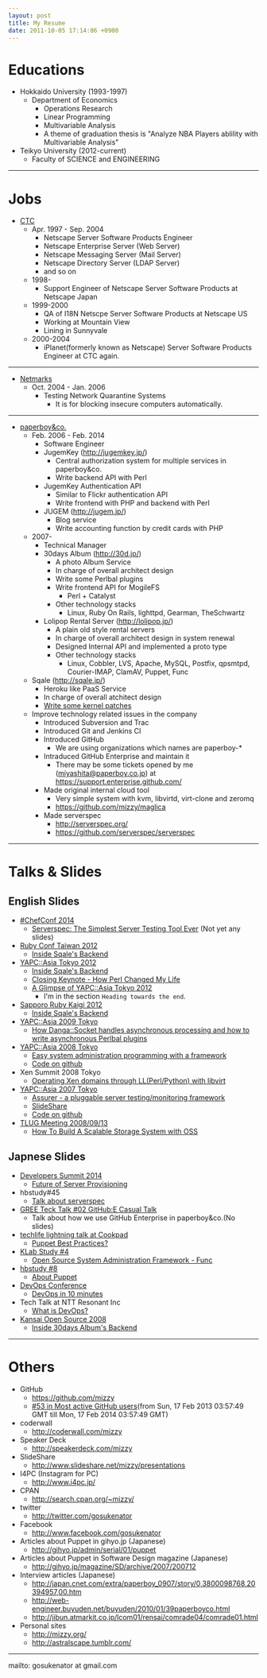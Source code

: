 ```yaml
---
layout: post
title: My Resume
date: 2011-10-05 17:14:06 +0900
---
```

# Educations

* Hokkaido University (1993-1997)
  * Department of Economics
    * Operations Research
    * Linear Programming
    * Multivariable Analysis
    * A theme of graduation thesis is "Analyze NBA Players ablility with Multivariable Analysis"
* Teikyo University (2012-current)
  * Faculty of SCIENCE and ENGINEERING
  
----

# Jobs

* [CTC](http://www.ctc-g.co.jp/en/)
    * Apr. 1997 - Sep. 2004
       * Netscape Server Software Products Engineer
       * Netscape Enterprise Server (Web Server)
       * Netscape Messaging Server (Mail Server)
       * Netscape Directory Server (LDAP Server)
       * and so on
   * 1998-
     * Support Engineer of Netscape Server Software Products at Netscape Japan
   * 1999-2000
     * QA of I18N Netscpe Server Software Products at Netscape US
     * Working at Mountain View
     * Lining in Sunnyvale
   * 2000-2004
     * iPlanet(formerly known as Netscape) Server Software Products Engineer at CTC again.

----

* [Netmarks](http://www.netmarks.co.jp/english/index.html)
    * Oct. 2004 - Jan. 2006
        * Testing Network Quarantine Systems
           * It is for blocking insecure computers automatically.

----

* [paperboy&co.](http://www.paperboy.co.jp/) 
    * Feb. 2006 - Feb. 2014
        * Software Engineer
        * JugemKey (http://jugemkey.jp/)
            * Central authorization system for multiple services in paperboy&co.
            * Write backend API with Perl
        * JugemKey Authentication API
            * Similar to Flickr authentication API
            * Write frontend with PHP and backend with Perl
        * JUGEM (http://jugem.jp/)
            * Blog service
            * Write accounting function by credit cards with PHP
    * 2007-
        * Technical Manager
        * 30days Album (http://30d.jp/)
            * A photo Album Service
            * In charge of overall architect design
            * Write some Perlbal plugins
            * Write frontend API for MogileFS
                * Perl + Catalyst
            * Other technology stacks
                * Linux, Ruby On Rails, lighttpd, Gearman, TheSchwartz
       * Lolipop Rental Server (http://lolipop.jp/)
           * A plain old style rental servers
           * In charge of overall architect design in system renewal
           * Designed Internal API and implemented a proto type
           * Other technology stacks
               * Linux, Cobbler, LVS, Apache, MySQL, Postfix, qpsmtpd, Courier-IMAP, ClamAV, Puppet, Func
     * Sqale (http://sqale.jp/)
         * Heroku like PaaS Service
         * In charge of overall atchitect design
         * [Write some kernel patches](https://github.com/paperboy-sqale/sqale-patches/tree/master/kernel/v3.2.16)
     * Improve technology related issues in the company
         * Introduced Subversion and Trac
         * Introduced Git and Jenkins CI 
         * Introduced GitHub
             * We are using organizations which names are paperboy-*
         * Intraduced GitHub Enterprise and maintain it
             * There may be some tickets opened by me (miyashita@paperboy.co.jp) at https://support.enterprise.github.com/
         * Made original internal cloud tool
             * Very simple system with kvm, libvirtd, virt-clone and zeromq
             * https://github.com/mizzy/maglica
         * Made serverspec
             * http://serverspec.org/
             * https://github.com/serverspec/serverspec

----

# Talks & Slides

## English Slides

* [#ChefConf 2014](http://chefconf.opscode.com/chefconf/)
  * [Serverspec: The Simplest Server Testing Tool Ever](http://chefconf2014.busyconf.com/schedule#activity_52d53866080f0e0010000242) (Not yet any slides)
* [Ruby Conf Taiwan 2012](http://rubyconf.tw/2012/)
  * [Inside Sqale's Backend](http://vimeo.com/57571819)
* [YAPC::Asia Tokyo 2012](http://yapcasia.org/2012/)
  * [Inside Sqale's Backend](http://yapcasia.org/2012/talk/show/048d468c-ab9e-11e1-a3b5-2a656aeab6a4)
  * [Closing Keynote - How Perl Changed My Life](http://yapcasia.org/2012/talk/show/79991522-db79-11e1-be22-0d4e6aeab6a4)
  * [A Glimpse of YAPC::Asia Tokyo 2012](http://blogs.perl.org/users/lestrrat/2012/10/a-glimpse-of-yapcasia-tokyo-2012.html)
    * I'm in the section ``Heading towards the end``.
* [Sapporo Ruby Kaigi 2012](http://sapporo.rubykaigi.org/2012/en/)
  * [Inside Sqale's Backend](http://sapporo.rubykaigi.org/2012/en/schedule/details/48.html)
* [YAPC::Asia 2009 Tokyo](http://conferences.yapcasia.org/ya2009/)
   * [How Danga::Socket handles asynchronous processing and how to write asynchronous Perlbal plugins](http://www.slideshare.net/mizzy/how-dangasocket-handles-asynchronous-processing-and-how-to-write-asynchronous-perlbal-plugins)
* [YAPC::Asia 2008 Tokyo](http://conferences.yapcasia.org/ya2008/index.html)
   * [Easy system administration programming with a framework](http://conferences.yapcasia.org/ya2008/talk/973)
   * [Code on github](https://github.com/mizzy/Punc)
* Xen Summit 2008 Tokyo
   * [Operating Xen domains through LL(Perl/Python) with libvirt](http://www.slideshare.net/mizzy/xen-summit-2008-tokyo-operating-xen-domains-through-llperlpython-with-libvirt-presentation)
* [YAPC::Asia 2007 Tokyo](http://tokyo2007.yapcasia.org/blog/)
   * [Assurer - a pluggable server testing/monitoring framework](http://tokyo2007.yapcasia.org/sessions/2007/02/assurer_a_pluggable_server_tes.html)
   * [SlideShare](http://www.slideshare.net/mizzy/assurer-a-pluggable-server-testingmonitoring-framework)
   * [Code on github](https://github.com/mizzy/Assurer)
* [TLUG Meeting 2008/09/13](http://www.tlug.jp/wiki/Meetings:2008:09)
   * [How To Build A Scalable Storage System with OSS](http://www.slideshare.net/mizzy/how-to-build-a-scalable-storage-system-at-tlug-meeting-20080913-presentation)

## Japnese Slides

* [Developers Summit 2014](http://event.shoeisha.jp/devsumi/20140213/)
  * [Future of Server Provisioning](https://speakerdeck.com/mizzy/future-of-server-provisioning-at-developers-summit-2014)
* hbstudy#45
  * [Talk about serverspec](http://www.slideshare.net/mizzy/serverspec-hbstudy45)
* [GREE Teck Talk #02 GitHub:E Casual Talk](http://techtalk2.labs.gree.jp/)
  * Talk about how we use GitHub Enterprise in paperboy&co.(No slides)
* [techlife lightning talk at Cookpad](http://techlife.cookpad.com/2009/10/24/techlife_introduction/)
   * [Puppet Best Practices?](http://www.slideshare.net/mizzy/puppet-best-practices-at-cookpad)
* [KLab Study #4](http://dsas.blog.klab.org/archives/51208101.html)
   * [Open Source System Administration Framework - Func](http://www.slideshare.net/mizzy/open-source-system-administration-framework-func)
* [hbstudy #8](http://heartbeats.jp/hbstudy/2010/02/hbstudy8.html)
   * [About Puppet](http://www.slideshare.net/mizzy/puppet-3258268)
* [DevOps Conference](http://partake.in/events/b5472f43-5bc0-42d0-9469-dc70d7d95b24)
   * [DevOps in 10 minutes](http://www.slideshare.net/mizzy/10devops)
* Tech Talk at NTT Resonant Inc
   * [What is DevOps?](http://www.slideshare.net/mizzy/devops-4156440)
* [Kansai Open Source 2008](http://k-of.jp/2008/)
   * [Inside 30days Album's Backend](http://www.slideshare.net/mizzy/2008-30days-album-presentation)

----
# Others

* GitHub
   * https://github.com/mizzy
   * [#53 in Most active GitHub users](git.io/top)(from Sun, 17 Feb 2013 03:57:49 GMT till Mon, 17 Feb 2014 03:57:49 GMT)
* coderwall
   * http://coderwall.com/mizzy
* Speaker Deck
  * http://speakerdeck.com/mizzy
* SlideShare
   * http://www.slideshare.net/mizzy/presentations
* I4PC (Instagram for PC)
   * http://www.i4pc.jp/
* CPAN
   * http://search.cpan.org/~mizzy/
* twitter
   * http://twitter.com/gosukenator
* Facebook
   * http://www.facebook.com/gosukenator
* Articles about Puppet in gihyo.jp (Japanese)
   * http://gihyo.jp/admin/serial/01/puppet
* Articles about Puppet in Software Design magazine (Japanese)
   * http://gihyo.jp/magazine/SD/archive/2007/200712
* Interview articles (Japanese)
   * http://japan.cnet.com/extra/paperboy_0907/story/0,3800098768,20394957,00.htm
   * http://web-engineer.buyuden.net/buyuden/2010/01/39paperboyco.html
   * http://jibun.atmarkit.co.jp/lcom01/rensai/comrade04/comrade01.html
* Personal sites
   * http://mizzy.org/
   * http://astralscape.tumblr.com/

----

mailto: gosukenator at gmail.com
